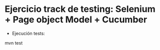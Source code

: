 # Ejercicio track de testing: Selenium + Page object Model + Cucumber

* Ejecución tests:

mvn test
